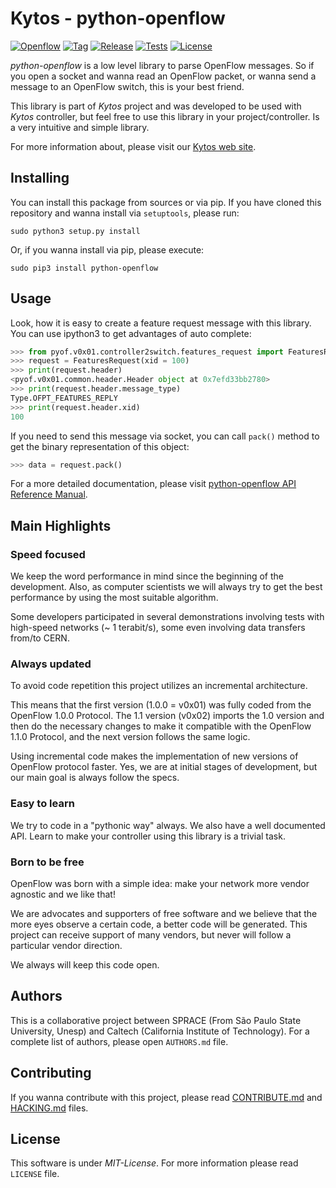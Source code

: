 # Kytos - python-openflow

[![Openflow][of-icon]][of-url]
[![Tag][tag-icon]][tag-url]
[![Release][release-icon]][release-url]
[![Tests][tests-icon]][tests-url]
[![License][license-icon]][license-url]

*python-openflow* is a low level library to parse OpenFlow messages. So if you
open a socket and wanna read an OpenFlow packet, or wanna send a message to an
OpenFlow switch, this is your best friend.

This library is part of *Kytos* project and was developed to be used with
*Kytos* controller, but feel free to use this library in your
project/controller. Is a very intuitive and simple library.

For more information about, please visit our [Kytos web site][kytos-url].

## Installing

You can install this package from sources or via pip. If you have cloned this
repository and wanna install via `setuptools`, please run:

  ```shell
  sudo python3 setup.py install
  ```

Or, if you wanna install via pip, please execute:

  ```shell
  sudo pip3 install python-openflow
  ```

## Usage

Look, how it is easy to create a feature request message with this library. You
can use ipython3 to get advantages of auto complete:

  ```python
  >>> from pyof.v0x01.controller2switch.features_request import FeaturesRequest
  >>> request = FeaturesRequest(xid = 100)
  >>> print(request.header)
  <pyof.v0x01.common.header.Header object at 0x7efd33bb2780>
  >>> print(request.header.message_type)
  Type.OFPT_FEATURES_REPLY
  >>> print(request.header.xid)
  100
  ```

If you need to send this message via socket, you can call `pack()` method to get
the binary representation of this object:

  ```python
  >>> data = request.pack()
  ```

For a more detailed documentation, please visit [python-openflow API Reference
Manual][api-reference-url].

## Main Highlights

### Speed focused

We keep the word performance in mind since the beginning of the development.
Also, as computer scientists we will always try to get the best performance by
using the most suitable algorithm.

Some developers participated in several demonstrations involving tests with
high-speed networks (~ 1 terabit/s), some even involving data transfers from/to
CERN.

### Always updated

To avoid code repetition this project utilizes an incremental architecture.

This means that the first version (1.0.0 = v0x01) was fully coded from the
OpenFlow 1.0.0 Protocol. The 1.1 version (v0x02) imports the 1.0 version and
then do the necessary changes to make it compatible with the OpenFlow 1.1.0
Protocol, and the next version follows the same logic.

Using incremental code makes the implementation of new versions of OpenFlow
protocol faster. Yes, we are at initial stages of development, but our main goal
is always follow the specs.

### Easy to learn

We try to code in a "pythonic way" always. We also have a well documented API.
Learn to make your controller using this library is a trivial task.

### Born to be free

OpenFlow was born with a simple idea: make your network more vendor agnostic
and we like that!

We are advocates and supporters of free software and we believe that the more
eyes observe a certain code, a better code will be generated. This project can
receive support of many vendors, but never will follow a particular vendor
direction.

We always will keep this code open.

## Authors

This is a collaborative project between SPRACE (From São Paulo State University,
Unesp) and Caltech (California Institute of Technology). For a complete list of
authors, please open `AUTHORS.md` file.

## Contributing

If you wanna contribute with this project, please read
[CONTRIBUTE.md](CONTRIBUTE.md) and [HACKING.md](HACKING.md) files.

## License

This software is under _MIT-License_. For more information please read `LICENSE`
file.

[api-reference-url]: http://docs.kytos.io/python-openflow/api-reference/
[kytos-url]: http://kytos.io/
[of-icon]: https://img.shields.io/badge/Openflow-1.0.0-brightgreen.svg
[of-url]: https://www.opennetworking.org/images/stories/downloads/sdn-resources/onf-specifications/openflow/openflow-spec-v1.0.0.pdf
[tag-icon]: https://img.shields.io/github/tag/kytos/python-openflow.svg
[tag-url]: https://github.com/kytos/python-openflow/tags
[release-icon]: https://img.shields.io/github/release/kytos/python-openvpn.svg
[release-url]: https://github.com/kytos/python-openflow/releases
[tests-icon]: https://kytos.io/imgs/tests-status.svg
[tests-url]: https://github.com/kytos/python-openflow
[license-icon]: https://img.shields.io/github/license/kytos/python-openflow.svg
[license-url]: https://github.com/kytos/python-openflow/blob/master/LICENSE

